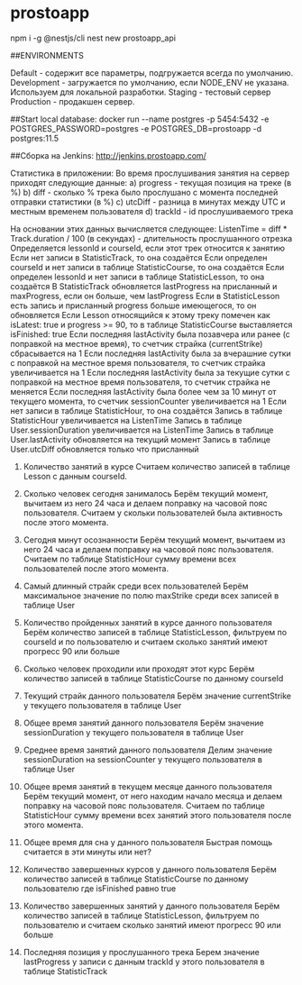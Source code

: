 # prostoapp

npm i -g @nestjs/cli
nest new prostoapp_api

##ENVIRONMENTS

Default - содержит все параметры, подгружается всегда по умолчанию.
Development - загружается по умолчанию, если NODE_ENV не указана. Используем для локальной разработки.
Staging - тестовый сервер
Production - продакшен сервер.

##Start local database:
docker run --name postgres -p 5454:5432 -e POSTGRES_PASSWORD=postgres -e POSTGRES_DB=prostoapp -d postgres:11.5

##Сборка на Jenkins:
http://jenkins.prostoapp.com/

Статистика в приложении:
Во время прослушивания занятия на сервер приходят следующие данные:
а) progress - текущая позиция на треке (в %)
b) diff - сколько % трека было прослушано с момента последней отправки статистики (в %)
c) utcDiff - разница в минутах между UTC и местным временем пользователя
d) trackId - id прослушиваемого трека
  
 На основании этих данных вычисляется следующее:
ListenTime = diff \* Track.duration / 100 (в секундах) - длительность прослушанного отрезка
Определяется lessonId и courseId, если этот трек относится к занятию
Если нет записи в StatisticTrack, то она создаётся
Если определен courseId и нет записи в таблице StatisticCourse, то она создаётся
Если определен lessonId и нет записи в таблице StatisticLesson, то она создаётся
В StatisticTrack обновляется lastProgress на присланный и maxProgress,
если он больше, чем lastProgress
Если в StatisticLesson есть запись и присланный progress больше имеющегося, то он обновляется
Если Lesson относящийся к этому треку помечен как isLatest: true и progress >= 90, то
в таблице StatisticCourse выставляется isFinished: true
Если последняя lastActivity была позавчера или ранее (с поправкой на местное время),
то счетчик страйка (currentStrike) сбрасывается на 1
Если последняя lastActivity была за вчерашние сутки с поправкой на местное время пользователя,
то счетчик страйка увеличивается на 1
Если последняя lastActivity была за текущие сутки с поправкой на местное время пользователя,
то счетчик страйка не меняется
Если последняя lastActivity была более чем за 10 минут от текущего момента,
то счетчик sessionCounter увеличивается на 1
Если нет записи в таблице StatisticHour, то она создаётся
Запись в таблице StatisticHour увеличивается на ListenTime
Запись в таблице User.sessionDuration увеличивается на ListenTime
Запись в таблице User.lastActivity обновляется на текущий момент
Запись в таблице User.utcDiff обновляется только что присланный

1. Количество занятий в курсе
   Считаем количество записей в таблице Lesson с данным courseId.

2. Сколько человек сегодня занималось
   Берём текущий момент, вычитаем из него 24 часа
   и делаем поправку на часовой пояс пользователя.
   Считаем у скольки пользователей была активность после этого момента.

3. Сегодня минут осознанности
   Берём текущий момент, вычитаем из него 24 часа
   и делаем поправку на часовой пояс пользователя.
   Считаем по таблице StatisticHour сумму времени всех пользователей после этого момента.

4. Самый длинный страйк среди всех пользователей
   Берём максимальное значение по полю maxStrike среди всех записей в таблице User

5. Количество пройденных занятий в курсе данного пользователя
   Берём количество записей в таблице StatisticLesson, фильтруем по courseId и по пользователю
   и считаем сколько занятий имеют прогресс 90 или больше

6. Сколько человек проходили или проходят этот курс
   Берём количество записей в таблице StatisticCourse по данному courseId

7. Текущий страйк данного пользователя
   Берём значение currentStrike у текущего пользователя в таблице User

8. Общее время занятий данного пользователя
   Берём значение sessionDuration у текущего пользователя в таблице User

9. Среднее время занятий данного пользователя
   Делим значение sessionDuration на sessionCounter у текущего пользователя в таблице User

10. Общее время занятий в текущем месяце данного пользователя
    Берём текущий момент, от него находим начало месяца
    и делаем поправку на часовой пояс пользователя.
    Считаем по таблице StatisticHour сумму времени всех занятий этого пользователя после этого момента.

11. Общее время для сна у данного пользователя
    Быстрая помощь считается в эти минуты или нет?

12. Количество завершенных курсов у данного пользователя
    Берём количество записей в таблице StatisticCourse по данному пользователю
    где isFinished равно true

13. Количество завершенных занятий у данного пользователя
    Берём количество записей в таблице StatisticLesson, фильтруем по пользователю
    и считаем сколько занятий имеют прогресс 90 или больше

14. Последняя позиция у прослушанного трека
    Берем значение lastProgress у записи с данным trackId у этого пользователя
    в таблице StatisticTrack
